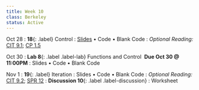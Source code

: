 ```yaml
---
title: Week 10
class: Berkeley
status: Active
---
```


Oct 28
: **18**{: .label} Control
  : [Slides](https://docs.google.com/presentation/d/1XBTy9xNI9Gc3rPbz2VrlK8txK2wodX872b_kNWQM5vM/edit?usp=sharing) &#8226; Code &#8226; Blank Code
: *Optional Reading:* [CIT 9.1](https://inferentialthinking.com/chapters/09/1/Conditional_Statements.html); [CP 1.5](http://composingprograms.com/pages/15-control.html)

Oct 30
: **Lab 8**{: .label .label-lab} Functions and Control &nbsp;**Due Oct 30 @ 11:00PM**
  : Slides &#8226; Code &#8226; Blank Code

Nov 1
: **19**{: .label} Iteration
  : Slides &#8226; Code &#8226; Blank Code
: *Optional Reading:* [CIT 9.2](https://inferentialthinking.com/chapters/09/2/Iteration.html); [SPR 12](https://cs.stanford.edu/people/nick/py/python-for.html)
: **Discussion 10**{: .label .label-discussion}
  : Worksheet 
  <!--&#8226; [Solutions](./assignments/disc01-sols.pdf) -->
